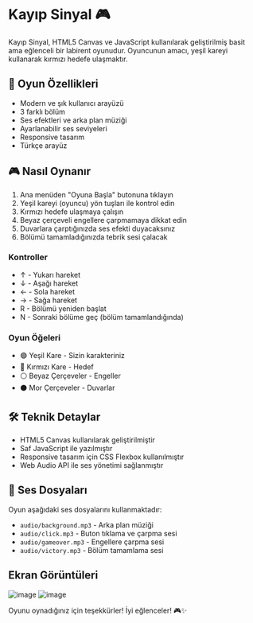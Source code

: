 # Kayıp Sinyal 🎮

Kayıp Sinyal, HTML5 Canvas ve JavaScript kullanılarak geliştirilmiş basit ama eğlenceli bir labirent oyunudur. Oyuncunun amacı, yeşil kareyi kullanarak kırmızı hedefe ulaşmaktır.

## 🎯 Oyun Özellikleri

- Modern ve şık kullanıcı arayüzü
- 3 farklı bölüm
- Ses efektleri ve arka plan müziği
- Ayarlanabilir ses seviyeleri
- Responsive tasarım
- Türkçe arayüz

## 🎮 Nasıl Oynanır

1. Ana menüden "Oyuna Başla" butonuna tıklayın
2. Yeşil kareyi (oyuncu) yön tuşları ile kontrol edin
3. Kırmızı hedefe ulaşmaya çalışın
4. Beyaz çerçeveli engellere çarpmamaya dikkat edin
5. Duvarlara çarptığınızda ses efekti duyacaksınız
6. Bölümü tamamladığınızda tebrik sesi çalacak

### Kontroller

- ↑ - Yukarı hareket
- ↓ - Aşağı hareket
- ← - Sola hareket
- → - Sağa hareket
- R - Bölümü yeniden başlat
- N - Sonraki bölüme geç (bölüm tamamlandığında)

### Oyun Öğeleri

- 🟢 Yeşil Kare - Sizin karakteriniz
- 🔴 Kırmızı Kare - Hedef
- ⚪ Beyaz Çerçeveler - Engeller
- ⚫ Mor Çerçeveler - Duvarlar

## 🛠️ Teknik Detaylar

- HTML5 Canvas kullanılarak geliştirilmiştir
- Saf JavaScript ile yazılmıştır
- Responsive tasarım için CSS Flexbox kullanılmıştır
- Web Audio API ile ses yönetimi sağlanmıştır

## 🎵 Ses Dosyaları

Oyun aşağıdaki ses dosyalarını kullanmaktadır:
- `audio/background.mp3` - Arka plan müziği
- `audio/click.mp3` - Buton tıklama ve çarpma sesi
- `audio/gameover.mp3` - Engellere çarpma sesi
- `audio/victory.mp3` - Bölüm tamamlama sesi

## Ekran Görüntüleri

![image](https://github.com/user-attachments/assets/d9615829-a067-49fe-8e90-f59f1238b74c)
![image](https://github.com/user-attachments/assets/3593eda1-7fc0-44c9-87a6-ea0033304426)


Oyunu oynadığınız için teşekkürler! İyi eğlenceler! 🎮✨ 

